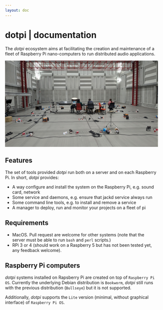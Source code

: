```yaml
---
layout: doc
---
```


# dotpi | documentation

The _dotpi_ ecosystem aims at facilitating the creation and maintenance of a fleet of Raspberry Pi nano-computers to run distributed audio applications.

![dots-espro](./assets/homepage/dots-espro.jpg)

## Features

The set of tools provided _dotpi_ run both on a server and on each Raspberry Pi. In short, _dotpi_ provides:

- A way configure and install the system on the Raspberry Pi, e.g. sound card, network
- Some service and daemons, e.g. ensure that jackd service always run
- Some command line tools, e.g. to install and remove a service
- A manager to deploy, run and monitor your projects on a fleet of pi

## Requirements

- MacOS. Pull request are welcome for other systems (note that the server must be able to run `bash` and `perl` scripts.)
- RPi 3 or 4 (should work on a Raspberry 5 but has not been tested yet, any feedback welcome).

## Raspberry Pi computers

_dotpi_ systems installed on Rapsberry Pi are created on top of `Raspberry Pi OS`. Currently the underlying Debian distribution is `Bookworm`, _dotpi_ still runs with the previous distribution (`Bullseye`) but it is not supported. 

Additionally, _dotpi_ supports the `Lite` version (minimal, without graphical interface) of `Raspberry Pi OS`.


